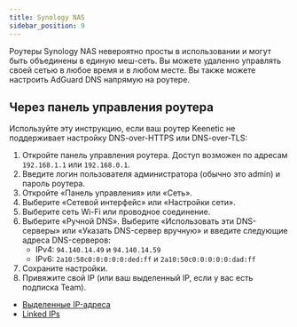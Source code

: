 ```yaml
---
title: Synology NAS
sidebar_position: 9
---
```


Роутеры Synology NAS невероятно просты в использовании и могут быть объединены в единую меш-сеть. Вы можете удаленно управлять своей сетью в любое время и в любом месте. Вы также можете настроить AdGuard DNS напрямую на роутере.

## Через панель управления роутера

Используйте эту инструкцию, если ваш роутер Keenetic не поддерживает настройку DNS-over-HTTPS или DNS-over-TLS:

1. Откройте панель управления роутера. Доступ возможен по адресам `192.168.1.1` или `192.168.0.1`.
2. Введите логин пользователя администратора (обычно это admin) и пароль роутера.
3. Откройте «Панель управления» или «Сеть».
4. Выберите «Сетевой интерфейс» или «Настройки сети».
5. Выберите сеть Wi-Fi или проводное соединение.
6. Выберите «Ручной DNS». Выберите «Использовать эти DNS-серверы» или «Указать DNS-сервер вручную» и введите следующие адреса DNS-серверов:
    - IPv4: `94.140.14.49` и `94.140.14.59`
    - IPv6: `2a10:50c0:0:0:0:0:ded:ff` и `2a10:50c0:0:0:0:0:dad:ff`
7. Сохраните настройки.
8. Привяжите свой IP (или ваш выделенный IP, если у вас есть подписка Team).

- [Выделенные IP-адреса](/private-dns/connect-devices/other-options/dedicated-ip.md)
- [Linked IPs](private-dns/connect-devices/other-options/linked-ip.md)
